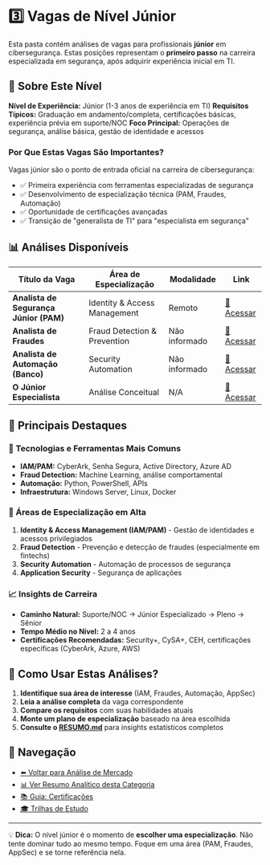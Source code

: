# 3️⃣ Vagas de Nível Júnior

Esta pasta contém análises de vagas para profissionais **júnior** em cibersegurança. Estas posições representam o **primeiro passo** na carreira especializada em segurança, após adquirir experiência inicial em TI.

## 📌 Sobre Este Nível

**Nível de Experiência:** Júnior (1-3 anos de experiência em TI)
**Requisitos Típicos:** Graduação em andamento/completa, certificações básicas, experiência prévia em suporte/NOC
**Foco Principal:** Operações de segurança, análise básica, gestão de identidade e acessos

### Por Que Estas Vagas São Importantes?

Vagas júnior são o ponto de entrada oficial na carreira de cibersegurança:
- ✅ Primeira experiência com ferramentas especializadas de segurança
- ✅ Desenvolvimento de especialização técnica (PAM, Fraudes, Automação)
- ✅ Oportunidade de certificações avançadas
- ✅ Transição de "generalista de TI" para "especialista em segurança"

## 📊 Análises Disponíveis

| Título da Vaga | Área de Especialização | Modalidade | Link |
|----------------|------------------------|------------|------|
| **Analista de Segurança Júnior (PAM)** | Identity & Access Management | Remoto | [📄 Acessar](./analista-junior-pam.md) |
| **Analista de Fraudes** | Fraud Detection & Prevention | Não informado | [📄 Acessar](./analista-fraudes.md) |
| **Analista de Automação (Banco)** | Security Automation | Não informado | [📄 Acessar](./analista-automacao-banco.md) |
| **O Júnior Especialista** | Análise Conceitual | N/A | [📄 Acessar](./o-junior-especialista.md) |

## 🎯 Principais Destaques

### 🔧 Tecnologias e Ferramentas Mais Comuns
- **IAM/PAM:** CyberArk, Senha Segura, Active Directory, Azure AD
- **Fraud Detection:** Machine Learning, análise comportamental
- **Automação:** Python, PowerShell, APIs
- **Infraestrutura:** Windows Server, Linux, Docker

### 💼 Áreas de Especialização em Alta
1. **Identity & Access Management (IAM/PAM)** - Gestão de identidades e acessos privilegiados
2. **Fraud Detection** - Prevenção e detecção de fraudes (especialmente em fintechs)
3. **Security Automation** - Automação de processos de segurança
4. **Application Security** - Segurança de aplicações

### 📈 Insights de Carreira
- **Caminho Natural:** Suporte/NOC → Júnior Especializado → Pleno → Sênior
- **Tempo Médio no Nível:** 2 a 4 anos
- **Certificações Recomendadas:** Security+, CySA+, CEH, certificações específicas (CyberArk, Azure, AWS)

## 🚀 Como Usar Estas Análises?

1. **Identifique sua área de interesse** (IAM, Fraudes, Automação, AppSec)
2. **Leia a análise completa** da vaga correspondente
3. **Compare os requisitos** com suas habilidades atuais
4. **Monte um plano de especialização** baseado na área escolhida
5. **Consulte o [RESUMO.md](./RESUMO.md)** para insights estatísticos completos

## 🔗 Navegação

- [⬅️ Voltar para Análise de Mercado](../)
- [📊 Ver Resumo Analítico desta Categoria](./RESUMO.md)
- [📚 Guia: Certificações](../../guias/carreira/certificacoes.md)
- [🎓 Trilhas de Estudo](../../guias/materiais-de-estudo/)

---

💡 **Dica:** O nível júnior é o momento de **escolher uma especialização**. Não tente dominar tudo ao mesmo tempo. Foque em uma área (PAM, Fraudes, AppSec) e se torne referência nela.
